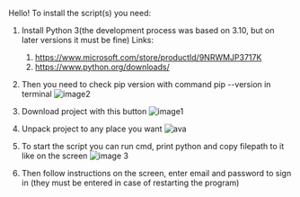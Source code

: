 Hello!
To install the script(s) you need:
1) Install Python 3(the development process was based on 3.10, but on later versions it must be fine)
Links:
     1) https://www.microsoft.com/store/productId/9NRWMJP3717K
     2) https://www.python.org/downloads/

2) Then you need to check pip version with command pip --version in terminal
![image2](https://github.com/verhovenskyivan/Work-Script/assets/105872686/37989b33-26b7-4ed2-bc2a-2a217c5368a5)

3) Download project with this button
    ![image1](https://github.com/verhovenskyivan/Work-Script/assets/105872686/50839742-2587-49a5-ac3d-499bb0b668cb)

4) Unpack project to any place you want 
![ava](https://github.com/verhovenskyivan/Work-Script/assets/105872686/34571139-c225-41b0-934e-89b9d32ce75a)

5) To start the script you can run cmd, print python and copy filepath to it like on the screen 
![image 3](https://github.com/verhovenskyivan/Work-Script/assets/105872686/5ade7193-bbd6-4326-8e12-9f25dd27fd7b)

6) Then follow instructions on the screen, enter email and password to sign in (they must be entered in case of restarting the program)

   

